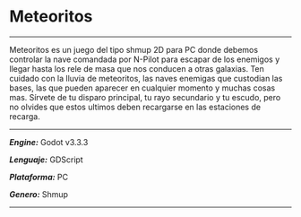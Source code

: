# Meteoritos

***
Meteoritos es un juego del tipo shmup 2D para PC donde debemos controlar
la nave comandada por N-Pilot para escapar de los enemigos y llegar
hasta los rele de masa que nos conducen a otras galaxias. Ten cuidado
con la lluvia de meteoritos, las naves enemigas que custodian las bases,
las que pueden aparecer en cualquier momento y muchas cosas mas. Sírvete
de tu disparo principal, tu rayo secundario y tu escudo, pero no olvides
que estos ultimos deben recargarse en las estaciones de recarga.
***
***Engine:*** Godot v3.3.3

***Lenguaje:*** GDScript

***Plataforma:*** PC

***Genero:*** Shmup
***

